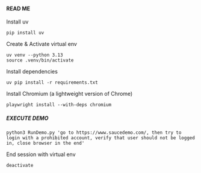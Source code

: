 #### READ ME
Install uv
```
pip install uv
```

Create & Activate virtual env
```
uv venv --python 3.13
source .venv/bin/activate
```

Install dependencies
```
uv pip install -r requirements.txt
```

Install Chromium (a lightweight version of Chrome)
```
playwright install --with-deps chromium
```

##### EXECUTE DEMO
```
python3 RunDemo.py 'go to https://www.saucedemo.com/, then try to login with a prohibited account, verify that user should not be logged in, close browser in the end'
```

End session with virtual env
```
deactivate
```
